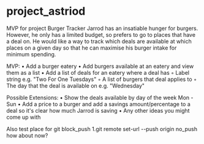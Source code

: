 # project_astriod


MVP for project
Burger Tracker
Jarrod has an insatiable hunger for burgers. However, he only has a limited budget, so prefers to go to places that have a deal on. He would like a way to track which deals are available at which places on a given day so that he can maximise his burger intake for minimum spending.

MVP:
	•	Add a burger eatery
	•	Add burgers available at an eatery and view them as a list
	•	Add a list of deals for an eatery where a deal has
	◦	Label string e.g. "Two For One Tuesdays"
	◦	A list of burgers that deal applies to
	◦	The day that the deal is available on e.g. "Wednesday"

Possible Extensions:
	•	Show the deals available by day of the week Mon - Sun
	•	Add a price to a burger and add a savings amount/percentage to a deal so it's clear how much Jarrod is saving
	•	Any other ideas you might come up with

Also test place for git block_push
	1.git remote set-url --push origin no_push
 how about now?
